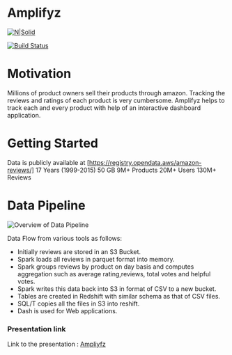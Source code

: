 # Amplifyz

[![N|Solid](https://cldup.com/dTxpPi9lDf.thumb.png)](https://nodesource.com/products/nsolid)

[![Build Status](https://travis-ci.org/joemccann/dillinger.svg?branch=master)](https://travis-ci.org/joemccann/dillinger)

# Motivation
Millions of product owners sell their products through amazon. Tracking the reviews and ratings of each product is very cumbersome. Amplifyz helps to track each and every product with help of an interactive dashboard application.

# Getting Started
Data is publicly available at [https://registry.opendata.aws/amazon-reviews/]
17 Years (1999-2015)
50 GB
9M+ Products
20M+ Users
130M+ Reviews

# Data Pipeline

![Overview of Data Pipeline](images/datapipeline.PNG)


Data Flow from various tools as follows:
  - Initially reviews are stored in an S3 Bucket.
  - Spark loads all reviews in parquet format into memory.
  - Spark groups reviews by product on day basis and computes aggregation such as average rating,reviews, total votes and helpful votes.
  - Spark writes this data back into S3 in format of CSV to a new bucket.
  - Tables are created in Redshift with similar schema as that of CSV files.
  - SQL/T copies all the files in S3 into reshift.
  - Dash is used for  Web applications.
  
  
### Presentation link
 Link to the presentation :   [Ampliyfz](https://docs.google.com/presentation/d/160TNlNY0xZC9PjaZhpJ-dyUDK5l86CZv35HrqPLn1J8/edit#slide=id.p1)
